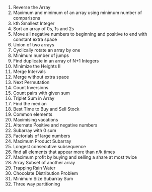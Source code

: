 1. Reverse the Array
2. Maximum and minimum of an array using minimum number of comparisons
3. kth Smallest Integer
4. Sort an array of 0s, 1s and 2s
5. Move all negative numbers to beginning and positive to end with constant extra space
6. Union of two arrays
7. Cyclically rotate an array by one
8. Minimum number of jumps
9. Find duplicate in an array of N+1 Integers
10. Minimize the Heights II
11. Merge Intervals
12. Merge without extra space
13. Next Permutation
14. Count Inversions
15. Count pairs with given sum
16. Triplet Sum in Array
17. Find the median
18. Best Time to Buy and Sell Stock
19. Common elements
20. Maximising vacations
21. Alternate Positive and negative numbers
22. Subarray with 0 sum
23. Factorials of large numbers
24. Maximum Product Subarray
25. Longest consecutive subsequence
26. find all elements that appear more than n/k times
27. Maximum profit by buying and selling a share at most twice
28. Array Subset of another array
29. Trapping Rain Water
30. Chocolate Distribution Problem
31. Minimum Size Subarray Sum
32. Three way partitioning